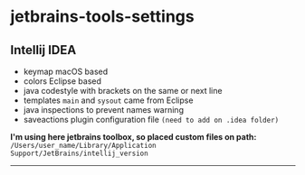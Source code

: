# jetbrains-tools-settings



## Intellij IDEA

- keymap macOS based
- colors Eclipse based
- java codestyle with brackets on the same or next line
- templates `main` and `sysout` came from Eclipse 
- java inspections to prevent names warning
- saveactions plugin configuration file `(need to add on .idea folder)`

**I'm using here jetbrains toolbox, so placed custom files on path:**
```/Users/user_name/Library/Application Support/JetBrains/intellij_version```

----


